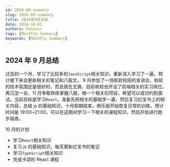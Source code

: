 ```yaml
---
id: 2024-09-summary
slug: 2024-09-summary
title: 2024年9月总结
date: 2024-10-01
authors: Fanceir
tags: [Monthly Summary]
keywords: [Monthly Summary]
---
```


## 2024 年 9 月总结

过去的一个月，学习了比较多的`JavaScript`相关知识，重新深入学习了一遍，预计接下来会更新相关的笔记和八股文。
9 月参加了一场帆软校招的宣讲会，帆软的技术氛围还是很好的，而且就在无锡，目前帆软也开设了前端相关的实习岗位，再沉淀一会，11 月争取熟练掌握八股，做一个相关的项目，希望可以成功约到面试。当前目标是学习`React`，准备先把相关的基础学一遍，然后复习红宝书上的相关内容，总结 js 的基础知识。十月假期结束，俱乐部开始恢复日常的训练，预计时间是 19:00~21:00，可以在这期间学习一下相关的课程知识，然后开始进行跑步锻炼。

10 月的计划

- 学习`React`相关知识
- 复习 js 的基础知识，每天更新红宝书的笔记
- 学习`TypeScript`相关知识
- 完成卡颂的 React 课程
